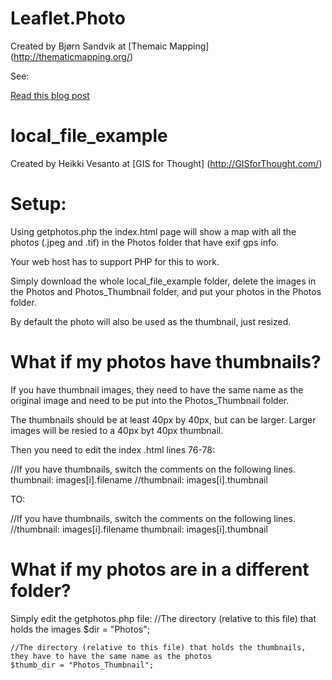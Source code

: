 Leaflet.Photo
=============

Created by Bjørn Sandvik at [Themaic Mapping] (http://thematicmapping.org/)

See:

[Read this blog post](http://blog.thematicmapping.org/2014/08/showing-geotagged-photos-on-leaflet-map.html)

local_file_example
=============

Created by Heikki Vesanto at [GIS for Thought] (http://GISforThought.com/)

Setup:
=============
Using getphotos.php the index.html page will show a map with all the photos (.jpeg and .tif) in the Photos folder that have exif gps info.

Your web host has to support PHP for this to work.

Simply download the whole local_file_example folder, delete the images in the Photos and Photos_Thumbnail folder, and put your photos in the Photos folder.

By default the photo will also be used as the thumbnail, just resized.

What if my photos have thumbnails?
=============

If you have thumbnail images, they need to have the same name as the original image and need to be put into the Photos_Thumbnail folder.

The thumbnails should be at least 40px by 40px, but can be larger. Larger images will be resied to a 40px byt 40px thumbnail.

Then you need to edit the index .html lines 76-78:

//If you have thumbnails, switch the comments on the following lines.
thumbnail: images[i].filename
//thumbnail: images[i].thumbnail

TO:

//If you have thumbnails, switch the comments on the following lines.
//thumbnail: images[i].filename
thumbnail: images[i].thumbnail

What if my photos are in a different folder?
=============

Simply edit the getphotos.php file:
    //The directory (relative to this file) that holds the images
    $dir = "Photos";
	
	//The directory (relative to this file) that holds the thumbnails, they have to have the same name as the photos
	$thumb_dir = "Photos_Thumbnail";